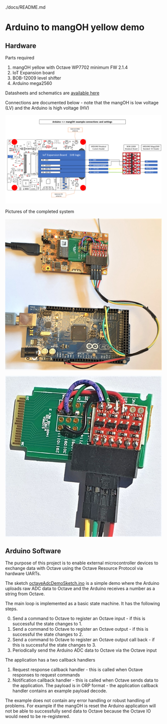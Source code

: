 ./docs/README.md

# Arduino to mangOH yellow demo

## Hardware
Parts required
1. mangOH yellow with Octave WP7702 minimum FW 2.1.4
1. IoT Expansion board
1. BOB-12009 level shifter
1. Arduino mega2560

Datasheets and schematics are [available here](./HardwareDatasheets)

Connections are documented below - note that the mangOH is low voltage (LV) and the Arduino is high voltage (HV)

![Diagram](./HardwareArduinoToMangOHyellow/mangohyellow_serialwiring_IoT.png)

Pictures of the completed system

![Photo](./HardwareArduinoToMangOHyellow/Arduino_yellow.jpg)  

![Detail Photo](./HardwareArduinoToMangOHyellow/IoT_levelShift.jpg)


## Arduino Software
The purpose of this project is to enable external microcontroller devices to exchange data with Octave using the Octave Resource Protocol via hardware UARTs. 


The sketch [octaveAdcDemoSketch.ino](c/AppExamples/ArduinoAvr/octaveAdcDemoSketch) is a simple demo where the Arduino uploads raw ADC data to Octave and the Arduino receives a number as a string from Octave.

The main loop is implemented as a basic state machine. It has the following steps.

0. Send a command to Octave to register an Octave input - if this is successful 
   the state changes to 1.
1. Send a command to Octave to register an Octave output - if this is successful 
   the state changes to 2.
2. Send a command to Octave to register an Octave output call back - if this is 
   successful the state changes to 3.
3. Periodically send the Arduino ADC data to Octave via the Octave input 


The application has a two callback handlers
1. Request response callback handler - this is called when Octave responses 
to request commands
2. Notification callback handler - this is called when Octave sends data to the application. The payload is in ORP format - the application callback handler contains an example payload decode.

The example does not contain any error handling or robust handling of problems. For example if the mangOH is reset the Arduino application will not be able to successfully send data to Octave because the Octave IO would need to be re-registered.
